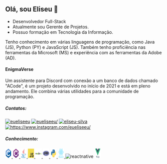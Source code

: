 ## Olá, sou Eliseu 🚀

- Desenvolvedor Full-Stack
- Atualmente sou Gerente de Projetos.
- Possuo formação em Tecnologia da Informação.

Tenho conhecimento em várias linguagens de programação, como Java (JS), Python (PY) e JavaScript (JS). Também tenho proficiência nas ferramentas da Microsoft (MS) e experiência com as ferramentas da Adobe (AD).

#### **EnigmaVerse**
Um assistente para Discord com conexão a um banco de dados chamado "ACode", é um projeto desenvolvido no início de 2021 e está em pleno andamento. Ele combina várias utilidades para a comunidade de programação.

<h5 align="left">Contatos:</h5>
<p align="left">
<a href="https://twitter.com/eueliseeu" target="blank"><img align="center" src="https://raw.githubusercontent.com/rahuldkjain/github-profile-readme-generator/master/src/images/icons/Social/twitter.svg" alt="eueliseeu" height="20" width="30" /></a>
<a href="https://linkedin.com/in/eueliseeu/" target="blank"><img align="center" src="https://raw.githubusercontent.com/rahuldkjain/github-profile-readme-generator/master/src/images/icons/Social/linked-in-alt.svg" alt="eueliseeu/" height="20" width="30" /></a>
<a href="https://pt.stackoverflow.com/users/309957/eliseu-silva" target="blank"><img align="center" src="https://raw.githubusercontent.com/rahuldkjain/github-profile-readme-generator/master/src/images/icons/Social/stack-overflow.svg" alt="eliseu-silva" height="20" width="30" /></a>
<a href="https://instagram.com/eueliseeu/" target="blank"><img align="center" src="https://raw.githubusercontent.com/rahuldkjain/github-profile-readme-generator/master/src/images/icons/Social/instagram.svg" alt="https://www.instagram.com/eueliseeu/" height="20" width="30" /></a>
</p>

<h5 align="left">Conhecimento:</h5>
<p align="left"> <a href="https://www.cprogramming.com/" target="_blank" rel="noreferrer"> <img src="https://raw.githubusercontent.com/devicons/devicon/master/icons/c/c-original.svg" alt="c" width="20" height="30"/> </a> <a href="https://www.w3schools.com/cs/" target="_blank" rel="noreferrer"> <img src="https://raw.githubusercontent.com/devicons/devicon/master/icons/csharp/csharp-original.svg" alt="csharp" width="20" height="30"/> </a> <a href="https://www.java.com" target="_blank" rel="noreferrer"> <img src="https://raw.githubusercontent.com/devicons/devicon/master/icons/java/java-original.svg" alt="java" width="20" height="30"/> </a> <a href="https://developer.mozilla.org/en-US/docs/Web/JavaScript" target="_blank" rel="noreferrer"> <img src="https://raw.githubusercontent.com/devicons/devicon/master/icons/javascript/javascript-original.svg" alt="javascript" width="20" height="30"/> </a> <a href="https://nodejs.org" target="_blank" rel="noreferrer"> <img src="https://raw.githubusercontent.com/devicons/devicon/master/icons/nodejs/nodejs-original-wordmark.svg" alt="nodejs" width="20" height="30"/> </a> <a href="https://www.php.net" target="_blank" rel="noreferrer"> <img src="https://raw.githubusercontent.com/devicons/devicon/master/icons/php/php-original.svg" alt="php" width="20" height="30"/> </a> <a href="https://www.python.org" target="_blank" rel="noreferrer"> <img src="https://raw.githubusercontent.com/devicons/devicon/master/icons/python/python-original.svg" alt="python" width="20" height="30"/> </a> <a href="https://reactjs.org/" target="_blank" rel="noreferrer"> <img src="https://raw.githubusercontent.com/devicons/devicon/master/icons/react/react-original-wordmark.svg" alt="react" width="20" height="30"/> </a> <img src="https://reactnative.dev/img/header_logo.svg" alt="reactnative" width="20" height="30"/> </a> <a href="https://unity.com/" target="_blank" rel="noreferrer"> </a> <a href="https://vuejs.org/" target="_blank" rel="noreferrer"> <img src="https://raw.githubusercontent.com/devicons/devicon/master/icons/vuejs/vuejs-original-wordmark.svg" alt="vuejs" width="20" height="30"/> </a> </p> </p>
